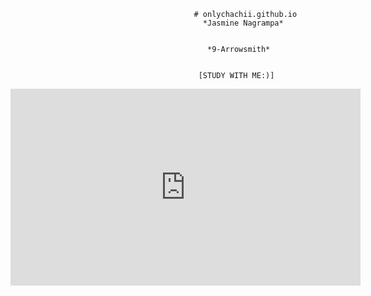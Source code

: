                                              # onlychachii.github.io
                                               *Jasmine Nagrampa*


                                                *9-Arrowsmith*


                                              [STUDY WITH ME:)]
<iframe width="560" height="315" src="https://www.youtube.com/embed/lTRiuFIWV54" title="YouTube video player" frameborder="0" allow="accelerometer; autoplay; clipboard-write; encrypted-media; gyroscope; picture-in-picture; web-share" allowfullscreen></iframe>
